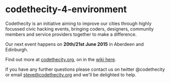 # codethecity-4-environment
 
Codethecity is an initiative aiming to improve our cities through highly focussed civic hacking events, bringing coders, designers, community members and service providers together to make a difference.

Our next event happens on **20th/21st June 2015** in Aberdeen and Edinburgh.

Find out more at [codethecity.org](codethecity.org), on in the [wiki here](https://github.com/CodeTheCity/codethecity-4-environment/wiki).

If you have any further questions please contact us on twitter @codethecity or email steve@codethecity.org and we'll be delighted to help.
